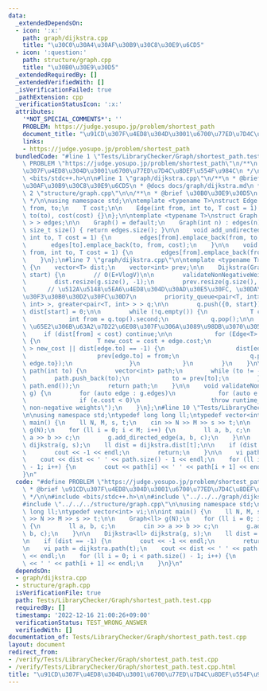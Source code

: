 ```yaml
---
data:
  _extendedDependsOn:
  - icon: ':x:'
    path: graph/dijkstra.cpp
    title: "\u30C0\u30A4\u30AF\u30B9\u30C8\u30E9\u6CD5"
  - icon: ':question:'
    path: structure/graph.cpp
    title: "\u30B0\u30E9\u30D5"
  _extendedRequiredBy: []
  _extendedVerifiedWith: []
  _isVerificationFailed: true
  _pathExtension: cpp
  _verificationStatusIcon: ':x:'
  attributes:
    '*NOT_SPECIAL_COMMENTS*': ''
    PROBLEM: https://judge.yosupo.jp/problem/shortest_path
    document_title: "\u91CD\u307F\u4ED8\u304D\u3001\u6700\u77ED\u7D4C\u8DEF\u554F\u984C"
    links:
    - https://judge.yosupo.jp/problem/shortest_path
  bundledCode: "#line 1 \"Tests/LibraryChecker/Graph/shortest_path.test.cpp\"\n#define\
    \ PROBLEM \"https://judge.yosupo.jp/problem/shortest_path\"\n/**\n * @brief \u91CD\
    \u307F\u4ED8\u304D\u3001\u6700\u77ED\u7D4C\u8DEF\u554F\u984C\n */\n\n#include\
    \ <bits/stdc++.h>\n\n#line 1 \"graph/dijkstra.cpp\"\n/**\n * @brief \u30C0\u30A4\
    \u30AF\u30B9\u30C8\u30E9\u6CD5\n * @docs docs/graph/dijkstra.md\n */\n\n#line\
    \ 2 \"structure/graph.cpp\"\n\n/**\n * @brief \u30B0\u30E9\u30D5\n * @docs docs/structure/graph.md\n\
    \ */\n\nusing namespace std;\n\ntemplate <typename T>\nstruct Edge {\n    int\
    \ from, to;\n    T cost;\n\n    Edge(int from, int to, T cost = 1) : from(from),\
    \ to(to), cost(cost) {}\n};\n\ntemplate <typename T>\nstruct Graph {\n    vector<vector<Edge<T>\
    \ > > edges;\n\n    Graph() = default;\n    Graph(int n) : edges(n) {}\n\n   \
    \ size_t size() { return edges.size(); }\n\n    void add_undirected_edge(int from,\
    \ int to, T cost = 1) {\n        edges[from].emplace_back(from, to, cost);\n \
    \       edges[to].emplace_back(to, from, cost);\n    }\n\n    void add_directed_edge(int\
    \ from, int to, T cost = 1) {\n        edges[from].emplace_back(from, to, cost);\n\
    \    }\n};\n#line 7 \"graph/dijkstra.cpp\"\n\ntemplate <typename T>\nstruct Dijkstra\
    \ {\n    vector<T> dist;\n    vector<int> prev;\n\n    Dijkstra(Graph<T> g, int\
    \ start) {\n        // O(E+VlogV)\n\n        validateNonNegativeWeights(g);\n\n\
    \        dist.resize(g.size(), -1);\n        prev.resize(g.size(), -1);\n\n  \
    \      // \u512A\u5148\u5EA6\u4ED8\u304D\u30AD\u30E5\u30FC, \u30DA\u30A2\u30EA\
    \u30F3\u30B0\u30D2\u30FC\u30D7\n        priority_queue<pair<T, int>, vector<pair<T,\
    \ int> >, greater<pair<T, int> > > q;\n\n        q.push({0, start});\n       \
    \ dist[start] = 0;\n\n        while (!q.empty()) {\n            T cost = q.top().first;\n\
    \            int from = q.top().second;\n            q.pop();\n\n            //\
    \ \u65E2\u306B\u63A2\u7D22\u6E08\u307F\u306A\u3089\u98DB\u3070\u3059\n       \
    \     if (dist[from] < cost) continue;\n\n            for (Edge<T> edge : g.edges[from])\
    \ {\n                T new_cost = cost + edge.cost;\n                if (dist[edge.to]\
    \ > new_cost || dist[edge.to] == -1) {\n                    dist[edge.to] = new_cost;\n\
    \                    prev[edge.to] = from;\n                    q.push({new_cost,\
    \ edge.to});\n                }\n            }\n        }\n    }\n\n    vector<int>\
    \ path(int to) {\n        vector<int> path;\n        while (to != -1) {\n    \
    \        path.push_back(to);\n            to = prev[to];\n        }\n        reverse(path.begin(),\
    \ path.end());\n        return path;\n    }\n\n    void validateNonNegativeWeights(Graph<T>\
    \ g) {\n        for (auto edge : g.edges)\n            for (auto e : edge)\n \
    \               if (e.cost < 0)\n                    throw runtime_error(\"Not\
    \ non-negative weights\");\n    }\n};\n#line 10 \"Tests/LibraryChecker/Graph/shortest_path.test.cpp\"\
    \n\nusing namespace std;\ntypedef long long ll;\ntypedef vector<int> vi;\n\nint\
    \ main() {\n    ll N, M, s, t;\n    cin >> N >> M >> s >> t;\n\n    Graph<ll>\
    \ g(N);\n    for (ll i = 0; i < M; i++) {\n        ll a, b, c;\n        cin >>\
    \ a >> b >> c;\n        g.add_directed_edge(a, b, c);\n    }\n\n    Dijkstra<ll>\
    \ dijkstra(g, s);\n    ll dist = dijkstra.dist[t];\n\n    if (dist == -1) {\n\
    \        cout << -1 << endl;\n        return;\n    }\n\n    vi path = dijkstra.path(t);\n\
    \    cout << dist << ' ' << path.size() - 1 << endl;\n    for (ll i = 0; i < path.size()\
    \ - 1; i++) {\n        cout << path[i] << ' ' << path[i + 1] << endl;\n    }\n\
    }\n"
  code: "#define PROBLEM \"https://judge.yosupo.jp/problem/shortest_path\"\n/**\n\
    \ * @brief \u91CD\u307F\u4ED8\u304D\u3001\u6700\u77ED\u7D4C\u8DEF\u554F\u984C\n\
    \ */\n\n#include <bits/stdc++.h>\n\n#include \"../../../graph/dijkstra.cpp\"\n\
    #include \"../../../structure/graph.cpp\"\n\nusing namespace std;\ntypedef long\
    \ long ll;\ntypedef vector<int> vi;\n\nint main() {\n    ll N, M, s, t;\n    cin\
    \ >> N >> M >> s >> t;\n\n    Graph<ll> g(N);\n    for (ll i = 0; i < M; i++)\
    \ {\n        ll a, b, c;\n        cin >> a >> b >> c;\n        g.add_directed_edge(a,\
    \ b, c);\n    }\n\n    Dijkstra<ll> dijkstra(g, s);\n    ll dist = dijkstra.dist[t];\n\
    \n    if (dist == -1) {\n        cout << -1 << endl;\n        return;\n    }\n\
    \n    vi path = dijkstra.path(t);\n    cout << dist << ' ' << path.size() - 1\
    \ << endl;\n    for (ll i = 0; i < path.size() - 1; i++) {\n        cout << path[i]\
    \ << ' ' << path[i + 1] << endl;\n    }\n}\n"
  dependsOn:
  - graph/dijkstra.cpp
  - structure/graph.cpp
  isVerificationFile: true
  path: Tests/LibraryChecker/Graph/shortest_path.test.cpp
  requiredBy: []
  timestamp: '2022-12-16 21:00:26+09:00'
  verificationStatus: TEST_WRONG_ANSWER
  verifiedWith: []
documentation_of: Tests/LibraryChecker/Graph/shortest_path.test.cpp
layout: document
redirect_from:
- /verify/Tests/LibraryChecker/Graph/shortest_path.test.cpp
- /verify/Tests/LibraryChecker/Graph/shortest_path.test.cpp.html
title: "\u91CD\u307F\u4ED8\u304D\u3001\u6700\u77ED\u7D4C\u8DEF\u554F\u984C"
---
```

